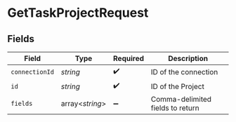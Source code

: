 # GetTaskProjectRequest


## Fields

| Field                            | Type                             | Required                         | Description                      |
| -------------------------------- | -------------------------------- | -------------------------------- | -------------------------------- |
| `connectionId`                   | *string*                         | :heavy_check_mark:               | ID of the connection             |
| `id`                             | *string*                         | :heavy_check_mark:               | ID of the Project                |
| `fields`                         | array<*string*>                  | :heavy_minus_sign:               | Comma-delimited fields to return |